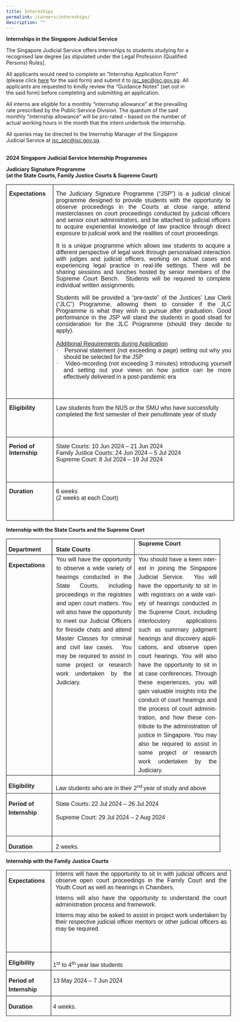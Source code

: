 ```yaml
---
title: Internships
permalink: /careers/internships/
description: ""
---
```

**Internships in the Singapore Judicial Service**

The Singapore Judicial Service offers internships to students studying for a recognised law degree [as stipulated under the Legal Profession (Qualified Persons) Rules]. 


All applicants would need to complete an "Internship Application Form" (please click [here](https://go.gov.sg/judicialserviceinternshipapplicationform) for the said form) and submit it to [jsc_sec@jsc.gov.sg](mailto:jsc_sec@jsc.gov.sg).  All applicants are requested to kindly review the “Guidance Notes” (set out in the said form) before completing and submitting an application. 

All interns are eligible for a monthly “internship allowance” at the prevailing rate prescribed by the Public Service Division.  The quantum of the said monthly “internship allowance” will be pro-rated – based on the number of actual working hours in the month that the intern undertook the internship. 

All queries may be directed to the Internship Manager of the Singapore Judicial Service at [jsc_sec@jsc.gov.sg](mailto:jsc_sec@jsc.gov.sg).
<br>
<br>

**2024 Singapore Judicial Service Internship Programmes**

**Judiciary Signature Programme <br>(at the State Courts, Family Justice Courts &amp; Supreme Court)**

<table style="width:467.55pt;border-collapse:collapse;border:none;mso-border-alt:
 solid windowtext .5pt;mso-yfti-tbllook:1184;mso-padding-alt:0cm 5.4pt 0cm 5.4pt" width="623" cellpadding="0" cellspacing="0" border="1" class="MsoTableGrid"><tbody><tr style="mso-yfti-irow:0;mso-yfti-firstrow:yes;height:286.8pt"><td style="width:85.5pt;border:solid windowtext 1.0pt;
  mso-border-alt:solid windowtext .5pt;padding:0cm 5.4pt 0cm 5.4pt;height:286.8pt" valign="top" width="114"><p style="mso-margin-top-alt:auto;mso-margin-bottom-alt:auto;
  line-height:normal" class="MsoNormal"><b><span style="font-size:12.0pt;font-family:&quot;Arial&quot;,sans-serif;
  mso-fareast-font-family:&quot;Times New Roman&quot;;mso-fareast-language:EN-SG">Expectations</span></b></p></td><td style="width:382.05pt;border:solid windowtext 1.0pt;
  border-left:none;mso-border-left-alt:solid windowtext .5pt;mso-border-alt:
  solid windowtext .5pt;padding:0cm 5.4pt 0cm 5.4pt;height:286.8pt" valign="top" width="509"><p style="mso-margin-top-alt:auto;margin-right:1.8pt;
  mso-margin-bottom-alt:auto;text-align:justify;line-height:normal" class="MsoNormal"><span style="font-size:12.0pt;font-family:&quot;Arial&quot;,sans-serif;mso-fareast-font-family:
  &quot;Times New Roman&quot;;mso-fareast-language:EN-SG">The Judiciary Signature Programme (“JSP”) </span><span style="font-size:12.0pt;font-family:&quot;Arial&quot;,sans-serif">is a judicial clinical programme designed to provide students with the opportunity to observe proceedings in the Courts at close range, attend masterclasses on court proceedings conducted by judicial officers and senior court administrators, and be attached to judicial officers to acquire experiential knowledge of law practice through direct exposure to judicial work and the realities of court proceedings.</span></p><p style="mso-margin-top-alt:auto;margin-right:1.8pt;
  mso-margin-bottom-alt:auto;text-align:justify;line-height:normal" class="MsoNormal"><span style="font-size:12.0pt;font-family:&quot;Arial&quot;,sans-serif">It is a unique programme which allows law students to acquire a different perspective of legal work through personalised interaction with judges and judicial officers, working on actual cases and experiencing legal practice in real-life settings. There will be sharing sessions and lunches hosted by senior members of the Supreme Court Bench.<span style="mso-spacerun:yes">&nbsp; </span>Students will be required to complete individual written assignments.</span></p><p style="margin:0cm;text-align:justify;line-height:
  normal;tab-stops:0cm" class="MsoListParagraph"><span style="font-size:12.0pt;font-family:&quot;Arial&quot;,sans-serif">Students will be provided a “pre-taste” of the Justices’ Law Clerk (“JLC”) Programme, allowing them to consider if the JLC Programme is what they wish to pursue after graduation. Good performance in the JSP will stand the students in good stead for consideration for the JLC Programme (should they decide to apply).</span></p><p style="margin:0cm;text-align:justify;line-height:
  normal;tab-stops:0cm" class="MsoListParagraph"><span style="font-size:12.0pt;font-family:&quot;Arial&quot;,sans-serif">&nbsp;</span></p><p style="margin:0cm;text-align:justify;line-height:
  normal;tab-stops:0cm" class="MsoListParagraph"><u><span style="font-size:12.0pt;font-family:&quot;Arial&quot;,sans-serif">Additional Requirements during Application</span></u></p><p style="margin-top:0cm;margin-right:0cm;margin-bottom:
  0cm;margin-left:15.35pt;text-align:justify;text-indent:-14.2pt;line-height:
  normal;mso-list:l0 level1 lfo1;tab-stops:63.8pt" class="MsoListParagraph"><span style="font-size:12.0pt;font-family:Symbol;mso-fareast-font-family:Symbol;
  mso-bidi-font-family:Symbol"><span style="mso-list:Ignore">·<span style="font:7.0pt &quot;Times New Roman&quot;">&nbsp;&nbsp;&nbsp;&nbsp; </span></span></span><span style="font-size:12.0pt;font-family:&quot;Arial&quot;,sans-serif">Personal statement (not exceeding a page) setting out why you should be selected for the JSP</span></p><p style="margin-top:0cm;margin-right:0cm;margin-bottom:
  0cm;margin-left:15.35pt;text-align:justify;text-indent:-14.2pt;line-height:
  normal;mso-list:l0 level1 lfo1;tab-stops:63.8pt" class="MsoListParagraph"><span style="font-size:12.0pt;font-family:Symbol;mso-fareast-font-family:Symbol;
  mso-bidi-font-family:Symbol"><span style="mso-list:Ignore">·<span style="font:7.0pt &quot;Times New Roman&quot;">&nbsp;&nbsp;&nbsp;&nbsp; </span></span></span><span style="font-size:12.0pt;font-family:&quot;Arial&quot;,sans-serif">Video-recording (not exceeding 3 minutes) introducing yourself and setting out your views on how justice can be more effectively delivered in a post-pandemic era</span></p><p style="mso-margin-top-alt:auto;margin-right:1.8pt;
  mso-margin-bottom-alt:auto;text-align:justify;line-height:normal" class="MsoNormal"><span style="font-size:12.0pt;font-family:&quot;Arial&quot;,sans-serif">&nbsp;</span></p></td></tr><tr style="mso-yfti-irow:1;height:45.6pt"><td style="width:85.5pt;border:solid windowtext 1.0pt;
  border-top:none;mso-border-top-alt:solid windowtext .5pt;mso-border-alt:solid windowtext .5pt;
  padding:0cm 5.4pt 0cm 5.4pt;height:45.6pt" valign="top" width="114"><p style="mso-margin-top-alt:auto;mso-margin-bottom-alt:auto;
  line-height:normal" class="MsoNormal"><b><span style="font-size:12.0pt;font-family:&quot;Arial&quot;,sans-serif;
  mso-fareast-font-family:&quot;Times New Roman&quot;;mso-fareast-language:EN-SG">Eligibility</span></b></p></td><td style="width:382.05pt;border-top:none;border-left:
  none;border-bottom:solid windowtext 1.0pt;border-right:solid windowtext 1.0pt;
  mso-border-top-alt:solid windowtext .5pt;mso-border-left-alt:solid windowtext .5pt;
  mso-border-alt:solid windowtext .5pt;padding:0cm 5.4pt 0cm 5.4pt;height:45.6pt" valign="top" width="509"><p style="mso-margin-top-alt:auto;mso-margin-bottom-alt:auto;
  line-height:normal" class="MsoNormal"><span style="font-size:12.0pt;font-family:&quot;Arial&quot;,sans-serif;
  mso-fareast-font-family:&quot;Times New Roman&quot;;border:none windowtext 1.0pt;
  mso-border-alt:none windowtext 0cm;padding:0cm;mso-fareast-language:EN-SG">Law students from the NUS or the SMU who have successfully completed the first semester of their penultimate year of study<br><br><br></span></p></td></tr><tr style="mso-yfti-irow:2;height:58.0pt"><td style="width:85.5pt;border:solid windowtext 1.0pt;
  border-top:none;mso-border-top-alt:solid windowtext .5pt;mso-border-alt:solid windowtext .5pt;
  padding:0cm 5.4pt 0cm 5.4pt;height:58.0pt" valign="top" width="114"><p style="mso-margin-top-alt:auto;mso-margin-bottom-alt:auto;
  line-height:normal" class="MsoNormal"><b><span style="font-size:12.0pt;font-family:&quot;Arial&quot;,sans-serif;
  mso-fareast-font-family:&quot;Times New Roman&quot;;mso-fareast-language:EN-SG">Period of Internship</span></b></p></td><td style="width:382.05pt;border-top:none;border-left:
  none;border-bottom:solid windowtext 1.0pt;border-right:solid windowtext 1.0pt;
  mso-border-top-alt:solid windowtext .5pt;mso-border-left-alt:solid windowtext .5pt;
  mso-border-alt:solid windowtext .5pt;padding:0cm 5.4pt 0cm 5.4pt;height:58.0pt" valign="top" width="509"><p style="mso-margin-top-alt:auto;mso-margin-bottom-alt:auto;
  line-height:normal;tab-stops:78.9pt 93.1pt" class="MsoNormal"><span style="font-size:12.0pt;
  font-family:&quot;Arial&quot;,sans-serif;mso-fareast-font-family:&quot;Times New Roman&quot;;
  mso-fareast-language:EN-SG">State Courts: <span style="mso-spacerun:yes"></span>10 Jun 2024 – 21 Jun 2024<br>Family Justice Courts: 24 Jun 2024 – 5 Jul 2024<br>Supreme Court: <span style="mso-spacerun:yes"></span>8 Jul 2024 – 19 Jul 2024<br><br><br></span></p></td></tr><tr style="mso-yfti-irow:3;mso-yfti-lastrow:yes;height:42.5pt"><td style="width:85.5pt;border:solid windowtext 1.0pt;
  border-top:none;mso-border-top-alt:solid windowtext .5pt;mso-border-alt:solid windowtext .5pt;
  padding:0cm 5.4pt 0cm 5.4pt;height:42.5pt" valign="top" width="114"><p style="mso-margin-top-alt:auto;mso-margin-bottom-alt:auto;
  line-height:normal" class="MsoNormal"><b><span style="font-size:12.0pt;font-family:&quot;Arial&quot;,sans-serif;
  mso-fareast-font-family:&quot;Times New Roman&quot;;mso-fareast-language:EN-SG">Duration</span></b></p></td><td style="width:382.05pt;border-top:none;border-left:
  none;border-bottom:solid windowtext 1.0pt;border-right:solid windowtext 1.0pt;
  mso-border-top-alt:solid windowtext .5pt;mso-border-left-alt:solid windowtext .5pt;
  mso-border-alt:solid windowtext .5pt;padding:0cm 5.4pt 0cm 5.4pt;height:42.5pt" valign="top" width="509"><p style="mso-margin-top-alt:auto;mso-margin-bottom-alt:auto;
  line-height:normal;background:white" class="MsoNormal"><span style="font-size:12.0pt;
  font-family:&quot;Arial&quot;,sans-serif;mso-fareast-font-family:&quot;Times New Roman&quot;;
  color:dark;mso-color-alt:windowtext;mso-fareast-language:EN-SG">6 weeks<br>(</span><span style="font-size:12.0pt;font-family:&quot;Arial&quot;,sans-serif;
  color:dark;mso-color-alt:windowtext">2 weeks at each Court)<br><br><br></span><span style="font-size:12.0pt;font-family:&quot;Arial&quot;,sans-serif;mso-fareast-font-family:
  &quot;Times New Roman&quot;;mso-fareast-language:EN-SG"></span></p></td></tr></tbody></table>

**Internship with the State Courts and the Supreme Court**

<table style="width:438.95pt;border-collapse:collapse;mso-yfti-tbllook:1184;
 mso-padding-alt:0cm 0cm 0cm 0cm" width="585" cellpadding="0" cellspacing="0" border="0" class="MsoNormalTable"><tbody><tr style="mso-yfti-irow:0;mso-yfti-firstrow:yes;height:27.9pt"><td style="width:91.75pt;border:solid windowtext 1.0pt;
  padding:.75pt .75pt .75pt .75pt;height:27.9pt" valign="top" width="122"><p style="margin-bottom:0cm;line-height:18.0pt" class="MsoNormal"><b><span style="font-size:12.0pt;font-family:&quot;Arial&quot;,sans-serif;mso-fareast-font-family:
  &quot;Times New Roman&quot;;border:none windowtext 1.0pt;mso-border-alt:none windowtext 0cm;
  padding:0cm;mso-fareast-language:EN-SG">&nbsp;Department</span></b><span style="font-size:12.0pt;font-family:&quot;Arial&quot;,sans-serif;mso-fareast-font-family:
  &quot;Times New Roman&quot;;mso-fareast-language:EN-SG"></span></p></td><td style="width:170.0pt;border:solid windowtext 1.0pt;
  border-left:none;padding:.75pt .75pt .75pt .75pt;height:27.9pt" valign="top" width="227"><p style="margin-bottom:0cm;line-height:18.0pt" class="MsoNormal"><b><span style="font-size:12.0pt;font-family:&quot;Arial&quot;,sans-serif;mso-fareast-font-family:
  &quot;Times New Roman&quot;;border:none windowtext 1.0pt;mso-border-alt:none windowtext 0cm;
  padding:0cm;mso-fareast-language:EN-SG">&nbsp;&nbsp;State Courts</span></b><span style="font-size:12.0pt;font-family:&quot;Arial&quot;,sans-serif;mso-fareast-font-family:
  &quot;Times New Roman&quot;;mso-fareast-language:EN-SG"></span></p></td><td style="width:177.2pt;border:solid windowtext 1.0pt;
  border-left:none;padding:.75pt .75pt .75pt .75pt;height:27.9pt" valign="top" width="236"><p style="margin-top:0cm;margin-right:0cm;margin-bottom:0cm;
  margin-left:7.1pt;line-height:18.0pt" class="MsoNormal"><b><span style="font-size:12.0pt;
  font-family:&quot;Arial&quot;,sans-serif;mso-fareast-font-family:&quot;Times New Roman&quot;;
  border:none windowtext 1.0pt;mso-border-alt:none windowtext 0cm;padding:0cm;
  mso-fareast-language:EN-SG">Supreme Court</span></b><span style="font-size:
  12.0pt;font-family:&quot;Arial&quot;,sans-serif;mso-fareast-font-family:&quot;Times New Roman&quot;;
  mso-fareast-language:EN-SG"></span></p></td></tr><tr style="mso-yfti-irow:1;height:449.75pt"><td style="width:91.75pt;border:solid windowtext 1.0pt;
  border-top:none;padding:.75pt .75pt .75pt .75pt;height:449.75pt" valign="top" width="122"><p style="margin-bottom:0cm;text-align:justify;line-height:
  18.0pt" class="MsoNormal"><b><span style="font-size:12.0pt;font-family:&quot;Arial&quot;,sans-serif;
  mso-fareast-font-family:&quot;Times New Roman&quot;;border:none windowtext 1.0pt;
  mso-border-alt:none windowtext 0cm;padding:0cm;mso-fareast-language:EN-SG">&nbsp;Expectations</span></b><span style="font-size:12.0pt;font-family:&quot;Arial&quot;,sans-serif;mso-fareast-font-family:
  &quot;Times New Roman&quot;;mso-fareast-language:EN-SG"></span></p></td><td style="width:170.0pt;border-top:none;border-left:
  none;border-bottom:solid windowtext 1.0pt;border-right:solid windowtext 1.0pt;
  padding:.75pt .75pt .75pt .75pt;height:449.75pt" valign="top" width="227"><p style="margin-top:0cm;margin-right:4.6pt;margin-bottom:
  0cm;margin-left:7.8pt;text-align:justify;line-height:18.0pt" class="MsoNormal"><span style="font-size:12.0pt;font-family:&quot;Arial&quot;,sans-serif;mso-fareast-font-family:
  &quot;Times New Roman&quot;;border:none windowtext 1.0pt;mso-border-alt:none windowtext 0cm;
  padding:0cm;mso-fareast-language:EN-SG">You will have the opportunity to observe a wide variety of hearings conducted in the State Courts, including proceedings in the registries and open court matters. You will also have the opportunity to meet our Judicial Officers for fireside chats and attend Master Classes for criminal and civil law cases.&nbsp;&nbsp;You may be required to assist in some project or research work undertaken by the Judiciary.</span></p><p style="margin-top:0cm;margin-right:4.6pt;margin-bottom:
  0cm;margin-left:7.8pt;text-align:justify;line-height:18.0pt" class="MsoNormal"><span style="font-size:12.0pt;font-family:&quot;Arial&quot;,sans-serif;border:
  none windowtext 1.0pt;mso-border-alt:none windowtext 0cm;padding:0cm;
  mso-ansi-language:EN-US" lang="EN-US">&nbsp;</span></p></td><td style="width:177.2pt;border-top:none;border-left:
  none;border-bottom:solid windowtext 1.0pt;border-right:solid windowtext 1.0pt;
  padding:.75pt .75pt .75pt .75pt;height:449.75pt" valign="top" width="236"><p style="margin-top:0cm;margin-right:5.7pt;margin-bottom:
  0cm;margin-left:7.1pt;text-align:justify;line-height:18.0pt" class="MsoNormal"><span style="font-size:12.0pt;font-family:&quot;Arial&quot;,sans-serif;mso-ansi-language:
  EN-US" lang="EN-US">You should have a keen interest in joining the Singapore Judicial Service.<span style="mso-spacerun:yes">&nbsp; </span>You will have the opportunity to sit in with registrars on a wide variety of hearings conducted in the Supreme Court, including interlocutory applications such as summary judgment hearings and discovery applications, and observe open court hearings. You will also have the opportunity to sit in at case conferences. Through these experiences, you will gain valuable insights into the conduct of court hearings and the process of court administration, and how these contribute to the administration of justice in Singapore. You may also be required to assist in some project or research work undertaken by the Judiciary.</span></p></td></tr><tr style="mso-yfti-irow:2;height:31.7pt"><td style="width:91.75pt;border:solid windowtext 1.0pt;
  border-top:none;mso-border-top-alt:solid windowtext 1.0pt;padding:.75pt .75pt .75pt .75pt;
  height:31.7pt" valign="top" width="122"><p style="margin-bottom:0cm;text-align:justify;line-height:
  18.0pt" class="MsoNormal"><b><span style="font-size:12.0pt;font-family:&quot;Arial&quot;,sans-serif;
  mso-fareast-font-family:&quot;Times New Roman&quot;;border:none windowtext 1.0pt;
  mso-border-alt:none windowtext 0cm;padding:0cm;mso-fareast-language:EN-SG">&nbsp;Eligibility</span></b><span style="font-size:12.0pt;font-family:&quot;Arial&quot;,sans-serif;mso-fareast-font-family:
  &quot;Times New Roman&quot;;mso-fareast-language:EN-SG"></span></p></td><td style="width:347.2pt;border-top:none;
  border-left:none;border-bottom:solid windowtext 1.0pt;border-right:solid windowtext 1.0pt;
  mso-border-top-alt:solid windowtext 1.0pt;padding:.75pt .75pt .75pt .75pt;
  height:31.7pt" valign="top" colspan="2" width="463"><p style="margin-bottom:0cm;text-align:justify;line-height:
  18.0pt" class="MsoNormal"><span style="font-size:12.0pt;font-family:&quot;Arial&quot;,sans-serif;
  mso-fareast-font-family:&quot;Times New Roman&quot;;border:none windowtext 1.0pt;
  mso-border-alt:none windowtext 0cm;padding:0cm;mso-fareast-language:EN-SG">&nbsp;</span><span style="font-size:12.0pt;font-family:&quot;Arial&quot;,sans-serif;mso-fareast-font-family:
  &quot;Times New Roman&quot;;mso-fareast-language:EN-SG">&nbsp;<span style="border:none windowtext 1.0pt;
  mso-border-alt:none windowtext 0cm;padding:0cm">Law students who are in their 2<sup>nd&nbsp;</sup>year of study and above</span></span></p></td></tr><tr style="mso-yfti-irow:3;height:51.3pt"><td style="width:91.75pt;border:solid windowtext 1.0pt;
  border-top:none;padding:.75pt .75pt .75pt .75pt;height:51.3pt" valign="top" width="122"><p style="margin-bottom:0cm;line-height:18.0pt" class="MsoNormal"><b><span style="font-size:12.0pt;font-family:&quot;Arial&quot;,sans-serif;mso-fareast-font-family:
  &quot;Times New Roman&quot;;border:none windowtext 1.0pt;mso-border-alt:none windowtext 0cm;
  padding:0cm;mso-fareast-language:EN-SG">&nbsp;Period of&nbsp;&nbsp;<br>&nbsp;Internship</span></b></p></td><td style="width:347.2pt;border-top:none;
  border-left:none;border-bottom:solid windowtext 1.0pt;border-right:solid windowtext 1.0pt;
  padding:.75pt .75pt .75pt .75pt;height:51.3pt" valign="top" colspan="2" width="463"><p style="margin-bottom:0cm;line-height:18.0pt" class="MsoNormal"><span style="font-size:12.0pt;font-family:&quot;Arial&quot;,sans-serif;mso-fareast-font-family:
  &quot;Times New Roman&quot;;border:none windowtext 1.0pt;mso-border-alt:none windowtext 0cm;
  padding:0cm;mso-fareast-language:EN-SG"><span style="mso-spacerun:yes">&nbsp; </span>State Courts: 22 Jul 2024 – 26 Jul 2024
</span><span style="font-size:
  12.0pt;font-family:&quot;Arial&quot;,sans-serif;mso-fareast-font-family:&quot;Times New Roman&quot;;
  mso-fareast-language:EN-SG"></span></p><p style="font-size:12.0pt;font-family:&quot;Arial&quot;,sans-serif;mso-fareast-font-family:
  &quot;Times New Roman&quot;;border:none windowtext 1.0pt;mso-border-alt:none windowtext 0cm;
  padding:0cm;mso-fareast-language:EN-SG"><span style="mso-spacerun:yes">&nbsp; </span>Supreme Court: 29 Jul 2024 – 2 Aug 2024
<span style="font-size:
  12.0pt;font-family:&quot;Arial&quot;,sans-serif;mso-fareast-font-family:&quot;Times New Roman&quot;;
  mso-fareast-language:EN-SG"></span></p><p style="margin-bottom:0cm;line-height:18.0pt" class="MsoNormal"><span style="font-size:12.0pt;font-family:&quot;Arial&quot;,sans-serif;mso-fareast-font-family:
  &quot;Times New Roman&quot;;border:none windowtext 1.0pt;mso-border-alt:none windowtext 0cm;
  padding:0cm;mso-fareast-language:EN-SG">&nbsp;</span><span style="font-size:
  12.0pt;font-family:&quot;Arial&quot;,sans-serif;mso-fareast-font-family:&quot;Times New Roman&quot;;
  mso-fareast-language:EN-SG">&nbsp;<span style="border:none windowtext 1.0pt;
  mso-border-alt:none windowtext 0cm;padding:0cm" span=""></span></span></p></td></tr><tr style="mso-yfti-irow:4;mso-yfti-lastrow:yes;height:32.25pt"><td style="width:91.75pt;border:solid windowtext 1.0pt;
  border-top:none;mso-border-top-alt:solid windowtext 1.0pt;padding:.75pt .75pt .75pt .75pt;
  height:32.25pt" valign="top" width="122"><p style="margin-bottom:0cm;text-align:justify;line-height:
  18.0pt" class="MsoNormal"><b><span style="font-size:12.0pt;font-family:&quot;Arial&quot;,sans-serif;
  mso-fareast-font-family:&quot;Times New Roman&quot;;border:none windowtext 1.0pt;
  mso-border-alt:none windowtext 0cm;padding:0cm;mso-fareast-language:EN-SG">&nbsp;Duration</span></b><span style="font-size:12.0pt;font-family:&quot;Arial&quot;,sans-serif;mso-fareast-font-family:
  &quot;Times New Roman&quot;;mso-fareast-language:EN-SG"></span></p></td><td style="width:347.2pt;border-top:none;
  border-left:none;border-bottom:solid windowtext 1.0pt;border-right:solid windowtext 1.0pt;
  mso-border-top-alt:solid windowtext 1.0pt;padding:.75pt .75pt .75pt .75pt;
  height:32.25pt" valign="top" colspan="2" width="463"><p style="margin-bottom:0cm;text-align:justify;line-height:
  18.0pt" class="MsoNormal"><span style="font-size:12.0pt;font-family:&quot;Arial&quot;,sans-serif;
  mso-fareast-font-family:&quot;Times New Roman&quot;;border:none windowtext 1.0pt;
  mso-border-alt:none windowtext 0cm;padding:0cm;mso-fareast-language:EN-SG">&nbsp;&nbsp;2 weeks.</span><span style="font-size:12.0pt;font-family:&quot;Arial&quot;,sans-serif;
  mso-fareast-font-family:&quot;Times New Roman&quot;;mso-fareast-language:EN-SG"></span></p></td></tr></tbody></table>

**Internship with the Family Justice Courts**

<table style="width:460.45pt;border-collapse:collapse;mso-yfti-tbllook:1184;
 mso-padding-alt:0cm 0cm 0cm 0cm" width="614" cellpadding="0" cellspacing="0" border="0" class="MsoNormalTable"><tbody><tr style="mso-yfti-irow:0;mso-yfti-firstrow:yes;height:168.4pt"><td style="width:89.4pt;border:solid windowtext 1.0pt;
  padding:.75pt .75pt .75pt .75pt;height:168.4pt" valign="top" width="119"><p style="margin-bottom:0cm;text-align:justify;line-height:
  18.0pt" class="MsoNormal"><b><span style="font-size:12.0pt;font-family:&quot;Arial&quot;,sans-serif;
  mso-fareast-font-family:&quot;Times New Roman&quot;;border:none windowtext 1.0pt;
  mso-border-alt:none windowtext 0cm;padding:0cm;mso-fareast-language:EN-SG">&nbsp;Expectations</span></b><span style="font-size:12.0pt;font-family:&quot;Arial&quot;,sans-serif;mso-fareast-font-family:
  &quot;Times New Roman&quot;;mso-fareast-language:EN-SG"></span></p></td><td style="width:371.05pt;border:solid windowtext 1.0pt;
  border-left:none;padding:.75pt .75pt .75pt .75pt;height:168.4pt" valign="top" width="495"><p style="margin-top:0cm;margin-right:6.65pt;margin-bottom:
  8.0pt;margin-left:8.6pt;text-align:justify;line-height:115%" class="MsoNormal"><span style="font-size:12.0pt;line-height:115%;font-family:&quot;Arial&quot;,sans-serif">Interns will have the opportunity to sit in with judicial officers and observe open court proceedings in the Family Court and the Youth Court as well as hearings in Chambers.</span></p><p style="margin-top:0cm;margin-right:6.65pt;margin-bottom:
  8.0pt;margin-left:8.6pt;text-align:justify;line-height:115%" class="MsoNormal"><span style="font-size:12.0pt;line-height:115%;font-family:&quot;Arial&quot;,sans-serif">Interns will also have the opportunity to understand the court administration process and framework.</span></p><p style="margin-top:0cm;margin-right:6.65pt;margin-bottom:
  8.0pt;margin-left:8.6pt;text-align:justify;line-height:115%" class="MsoNormal"><span style="font-size:12.0pt;line-height:115%;font-family:&quot;Arial&quot;,sans-serif">Interns may also be asked to assist in project work undertaken by their respective judicial officer mentors or other judicial officers as may be required.<span style="mso-spacerun:yes">&nbsp;</span></span></p></td></tr><tr style="mso-yfti-irow:1;height:34.0pt"><td style="width:89.4pt;border:solid windowtext 1.0pt;
  border-top:none;mso-border-top-alt:solid windowtext 1.0pt;padding:.75pt .75pt .75pt .75pt;
  height:34.0pt" valign="top" width="119"><p style="margin-bottom:0cm;text-align:justify;line-height:
  18.0pt" class="MsoNormal"><b><span style="font-size:12.0pt;font-family:&quot;Arial&quot;,sans-serif;
  mso-fareast-font-family:&quot;Times New Roman&quot;;border:none windowtext 1.0pt;
  mso-border-alt:none windowtext 0cm;padding:0cm;mso-fareast-language:EN-SG">&nbsp;Eligibility</span></b><span style="font-size:12.0pt;font-family:&quot;Arial&quot;,sans-serif;mso-fareast-font-family:
  &quot;Times New Roman&quot;;mso-fareast-language:EN-SG"></span></p></td><td style="width:371.05pt;border-top:none;border-left:
  none;border-bottom:solid windowtext 1.0pt;border-right:solid windowtext 1.0pt;
  mso-border-top-alt:solid windowtext 1.0pt;padding:.75pt .75pt .75pt .75pt;
  height:34.0pt" valign="top" width="495"><p style="margin-bottom:0cm;text-align:justify;line-height:
  18.0pt" class="MsoNormal"><span style="font-size:12.0pt;font-family:&quot;Arial&quot;,sans-serif;
  mso-fareast-font-family:&quot;Times New Roman&quot;;border:none windowtext 1.0pt;
  mso-border-alt:none windowtext 0cm;padding:0cm;mso-fareast-language:EN-SG">&nbsp;1<sup>st</sup>&nbsp;to 4<sup>th</sup>&nbsp;year law students</span><span style="font-size:12.0pt;
  font-family:&quot;Arial&quot;,sans-serif;mso-fareast-font-family:&quot;Times New Roman&quot;;
  mso-fareast-language:EN-SG"></span></p></td></tr><tr style="mso-yfti-irow:2;height:53.75pt"><td style="width:89.4pt;border:solid windowtext 1.0pt;
  border-top:none;mso-border-top-alt:solid windowtext 1.0pt;padding:.75pt .75pt .75pt .75pt;
  height:53.75pt" valign="top" width="119"><p style="margin-bottom:0cm;line-height:18.0pt" class="MsoNormal"><b><span style="font-size:12.0pt;font-family:&quot;Arial&quot;,sans-serif;mso-fareast-font-family:
  &quot;Times New Roman&quot;;border:none windowtext 1.0pt;mso-border-alt:none windowtext 0cm;
  padding:0cm;mso-fareast-language:EN-SG">&nbsp;Period of<br>&nbsp;Internship</span></b><span style="font-size:12.0pt;font-family:&quot;Arial&quot;,sans-serif;
  mso-fareast-font-family:&quot;Times New Roman&quot;;mso-fareast-language:EN-SG"></span></p></td><td style="width:371.05pt;border-top:none;border-left:
  none;border-bottom:solid windowtext 1.0pt;border-right:solid windowtext 1.0pt;
  mso-border-top-alt:solid windowtext 1.0pt;padding:.75pt .75pt .75pt .75pt;
  height:53.75pt" valign="top" width="495"><p style="margin-bottom:0cm;line-height:18.0pt" class="MsoNormal"><b><span style="font-size:12.0pt;font-family:&quot;Arial&quot;,sans-serif;mso-fareast-font-family:
  &quot;Times New Roman&quot;;border:none windowtext 1.0pt;mso-border-alt:none windowtext 0cm;
  padding:0cm;mso-fareast-language:EN-SG">&nbsp;</span></b><span style="font-size:12.0pt;font-family:&quot;Arial&quot;,sans-serif;mso-fareast-font-family:
  &quot;Times New Roman&quot;;border:none windowtext 1.0pt;mso-border-alt:none windowtext 0cm;
  padding:0cm;mso-fareast-language:EN-SG">13 May 2024 – 7 Jun 2024</span></p></td></tr><tr style="mso-yfti-irow:3;mso-yfti-lastrow:yes;height:40.65pt"><td style="width:89.4pt;border:solid windowtext 1.0pt;
  border-top:none;mso-border-top-alt:solid windowtext 1.0pt;padding:.75pt .75pt .75pt .75pt;
  height:40.65pt" valign="top" width="119"><p style="margin-bottom:0cm;text-align:justify;line-height:
  18.0pt" class="MsoNormal"><b><span style="font-size:12.0pt;font-family:&quot;Arial&quot;,sans-serif;
  mso-fareast-font-family:&quot;Times New Roman&quot;;border:none windowtext 1.0pt;
  mso-border-alt:none windowtext 0cm;padding:0cm;mso-fareast-language:EN-SG">&nbsp;Duration</span></b><span style="font-size:12.0pt;font-family:&quot;Arial&quot;,sans-serif;mso-fareast-font-family:
  &quot;Times New Roman&quot;;mso-fareast-language:EN-SG"></span></p></td><td style="width:371.05pt;border-top:none;border-left:
  none;border-bottom:solid windowtext 1.0pt;border-right:solid windowtext 1.0pt;
  mso-border-top-alt:solid windowtext 1.0pt;padding:.75pt .75pt .75pt .75pt;
  height:40.65pt" valign="top" width="495"><p style="margin-bottom:0cm;text-align:justify;line-height:
  18.0pt" class="MsoNormal"><span style="font-size:12.0pt;font-family:&quot;Arial&quot;,sans-serif;
  mso-fareast-font-family:&quot;Times New Roman&quot;;border:none windowtext 1.0pt;
  mso-border-alt:none windowtext 0cm;padding:0cm;mso-fareast-language:EN-SG">&nbsp;4 weeks.</span></p></td></tr></tbody></table>
